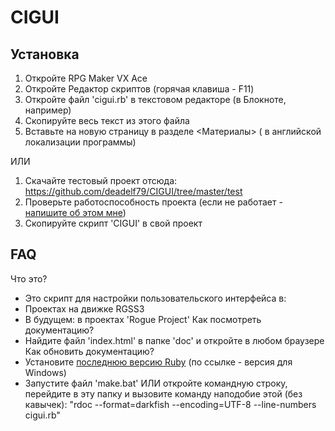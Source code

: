 ﻿CIGUI
=====

Установка
---
 1. Откройте RPG Maker VX Ace
 2. Откройте Редактор скриптов (горячая клавиша - F11)
 3. Откройте файл 'cigui.rb' в текстовом редакторе (в Блокноте, например)
 4. Скопируйте весь текст из этого файла
 5. Вставьте на новую страницу в разделе <Материалы> (<Materials> в английской локализации программы)

ИЛИ

 1. Скачайте тестовый проект отсюда: https://github.com/deadelf79/CIGUI/tree/master/test
 2. Проверьте работоспособность проекта (если не работает - [напишите об этом мне](mailto:deadelf79@gmail.com))
 3. Скопируйте скрипт 'CIGUI' в свой проект
 
FAQ
---
Что это?
 - Это скрипт для настройки пользовательского интерфейса в:
  - Проектах на движке RGSS3
  - В будущем: в проектах 'Rogue Project'
Как посмотреть документацию?
 - Найдите файл 'index.html' в папке 'doc' и откройте в любом браузере
Как обновить документацию?
 - Установите [последнюю версию Ruby](http://rubyinstaller.org/ ) (по ссылке - версия для Windows)
 - Запустите файл 'make.bat' ИЛИ откройте командную строку, перейдите в эту папку и вызовите команду наподобие этой (без кавычек):
 "rdoc --format=darkfish --encoding=UTF-8 --line-numbers cigui.rb"